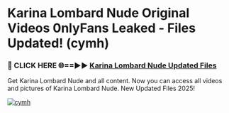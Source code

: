 # Karina Lombard Nude Original Videos 0nlyFans Leaked - Files Updated! (cymh)

<h3>🔴 CLICK HERE 🌐==►► <a href="https://tinyurl.com/4mcuefdz" rel="nofollow">Karina Lombard Nude Updated Files</a></h3>

Get Karina Lombard Nude and all content. Now you can access all videos and pictures of Karina Lombard Nude. New Updated Files 2025!

[![cymh](https://i.imgur.com/StAQSOY.gif)](https://tinyurl.com/4mcuefdz)
